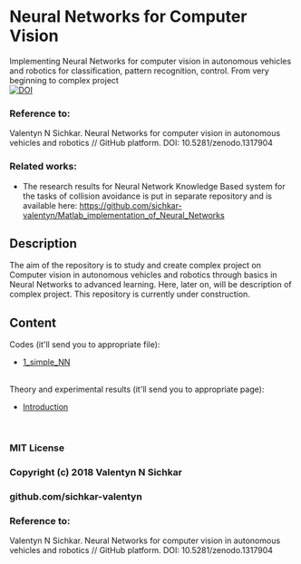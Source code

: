 # Neural Networks for Computer Vision
Implementing Neural Networks for computer vision in autonomous vehicles and robotics for classification, pattern recognition, control. From very beginning to complex project
<br/>[![DOI](https://zenodo.org/badge/DOI/10.5281/zenodo.1317904.svg)](https://doi.org/10.5281/zenodo.1317904)

### Reference to:
Valentyn N Sichkar. Neural Networks for computer vision in autonomous vehicles and robotics // GitHub platform. DOI: 10.5281/zenodo.1317904

### Related works:
* The research results for Neural Network Knowledge Based system for the tasks of collision avoidance is put in separate repository and is available here: https://github.com/sichkar-valentyn/Matlab_implementation_of_Neural_Networks

## Description
The aim of the repository is to study and create complex project on Computer vision in autonomous vehicles and robotics through basics in Neural Networks to advanced learning. Here, later on, will be description of complex project. This repository is currently under construction.

## Content
Codes (it'll send you to appropriate file):
* [1_simple_NN](https://github.com/sichkar-valentyn/Neural_Networks_for_Computer_Vision/blob/master/Codes/1_simple_NN.py)

<br/>
Theory and experimental results (it'll send you to appropriate page):

* [Introduction](https://github.com/sichkar-valentyn/Neural_Networks_for_Computer_Vision/blob/master/Theory/Introduction.md)

<br/>

### MIT License
### Copyright (c) 2018 Valentyn N Sichkar
### github.com/sichkar-valentyn
### Reference to:
Valentyn N Sichkar. Neural Networks for computer vision in autonomous vehicles and robotics // GitHub platform. DOI: 10.5281/zenodo.1317904

